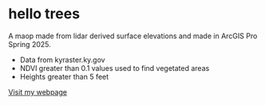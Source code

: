 # hello trees

A maop made from lidar derived surface elevations and made in ArcGIS Pro Spring 2025.

* Data from kyraster.ky.gov
* NDVI greater than 0.1 values used to find vegetated areas
* Heights greater than 5 feet

[Visit my webpage](#)